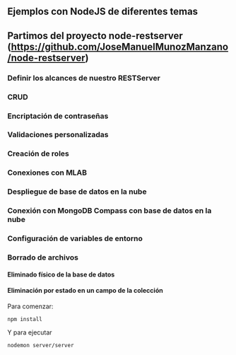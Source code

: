 ## Ejemplos con NodeJS de diferentes temas

## Partimos del proyecto node-restserver (https://github.com/JoseManuelMunozManzano/node-restserver)

### Definir los alcances de nuestro RESTServer

### CRUD

### Encriptación de contraseñas

### Validaciones personalizadas

### Creación de roles

### Conexiones con MLAB

### Despliegue de base de datos en la nube

### Conexión con MongoDB Compass con base de datos en la nube

### Configuración de variables de entorno

### Borrado de archivos

#### Eliminado físico de la base de datos

#### Eliminación por estado en un campo de la colección

Para comenzar:

```
npm install
```

Y para ejecutar

```
nodemon server/server
```
